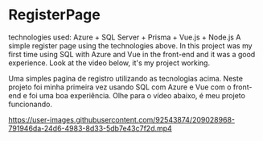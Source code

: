 # RegisterPage
technologies used: Azure + SQL Server + Prisma + Vue.js + Node.js
A simple register page using the technologies above.
In this project was my first time using SQL with Azure and Vue in the front-end and it was a good experience.
Look at the video below, it's my project working.

Uma simples pagina de registro utilizando as tecnologias acima.
Neste projeto foi minha primeira vez usando SQL com Azure e Vue com o front-end e foi uma boa experiência.
Olhe para o vídeo abaixo, é meu projeto funcionando.


https://user-images.githubusercontent.com/92543874/209028968-791946da-24d6-4983-8d33-5db7e43c7f2d.mp4

